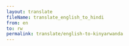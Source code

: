 ```yaml
--- 
layout: translate 
fileName: translate_english_to_hindi 
from: en
to: rw 
permalink: translate/english-to-kinyarwanda
---
```

